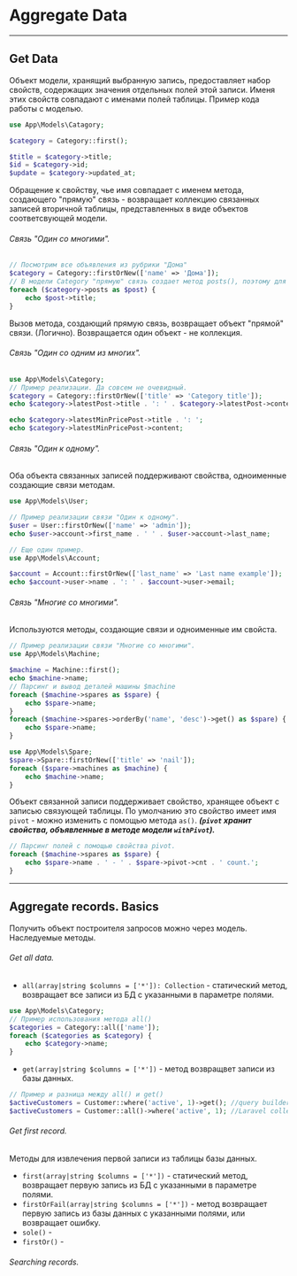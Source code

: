# Aggregate Data
***
## Get Data
Объект модели, хранящий выбранную запись, предоставляет набор свойств, содержащих значения отдельных полей этой записи. 
Именя этих свойств совпадают с именами полей таблицы.
Пример кода работы с моделью.
``` php
use App\Models\Catagory;

$category = Category::first();

$title = $category->title;
$id = $category->id;
$update = $category->updated_at;
```
Обращение к свойству, чье имя совпадает с именем метода, создающего "прямую" связь - возвращает коллекцию связанных записей вторичной таблицы, представленных в виде объектов соответсвующей модели.
###### Связь "Один со многими".
``` php
// Посмотрим все объявления из рубрики "Дома" 
$category = Category::firstOrNew(['name' => 'Дома']); 
// В модели Category "прямую" связь создает метод posts(), поэтому для получения коллекции связанных объявлений обращаемся к свойству posts
foreach ($category->posts as $post) {
	echo $post->title;
}
```
Вызов метода, создающий прямую связь, возвращает объект "прямой" связи. (Логично). Возвращается один объект - не коллекция.
###### Связь "Один со одним из многих".
``` php
use App\Models\Category;
// Пример реализации. Да совсем не очевидный.
$category = Category::firstOrNew(['title' => 'Category title']);
echo $category->latestPost->title . ': ' . $category->latestPost->content;

echo $category->latestMinPricePost->title . ': ';
echo $category->latestMinPricePost->content;
```
###### Связь "Один к одному".
Оба объекта связанных записей поддерживают свойства, одноименные создающие связи методам.
``` php
use App\Models\User;

// Пример реализации связи "Один к одному".
$user = User::firstOrNew(['name' => 'admin']);
echo $user->account->first_name . ' ' . $user->account->last_name;

// Еще один пример.
use App\Models\Account;

$account = Account::firstOrNew(['last_name' => 'Last name example']);
echo $account->user->name . ': ' . $account->user->email;
```
###### Связь "Многие со многими".
Используются методы, создающие связи и одноименные им свойста.
``` php
// Пример реализации связи "Многие со многими".
use App\Models\Machine;

$machine = Machine::first();
echo $machine->name;
// Парсинг и вывод деталей машины $machine
foreach ($machine->spares as $spare) {
	echo $spare->name;
}
foreach ($machine->spares->orderBy('name', 'desc')->get() as $spare) {
	echo $spare->name;
}

use App\Models\Spare;
$spare->Spare::firstOrNew(['title' => 'nail']);
foreach ($spare->machines as $machine) {
	echo $machine->name;
}
```
Объект связанной записи поддерживает свойство, хранящее объект с записью связующей таблицы. По умолчанию это свойство имеет имя `pivot` - можно изменить с помощью метода `as()`. _**(`pivot` хранит свойства, объявленные в методе модели `withPivot`).**_
``` php
// Парсинг полей с помощью свойства pivot.
foreach ($machine->spares as $spare) {
	echo $spare->name . ' - ' . $spare->pivot->cnt . ' count.';
}
```
***
## Aggregate records. Basics
Получить объект построителя запросов можно через модель. Наследуемые методы.
###### Get all data.
- `all(array|string $columns = ['*']): Collection` - статический метод, возвращает все записи из БД с указанными в параметре полями.
``` php
use App\Models\Category;
// Пример использования метода all()
$categories = Category::all(['name']);
foreach ($categories as $category) {
	echo $category->name;
}
```
- `get(array|string $columns = ['*'])` - метод  возвращвет записи из базы данных. 
``` php
// Пример и разница между all() и get()
$activeCustomers = Customer::where('active', 1)->get(); //query builder
$activeCustomers = Customer::all()->where('active', 1); //Laravel collection
```
###### Get first record.
Методы для извлечения первой записи из таблицы базы данных.
- `first(array|string $columns = ['*'])` - статический метод, возвращает первую запись из БД с указанными в параметре полями.
- `firstOrFail(array|string $columns = ['*'])` - метод возвращает первую запись из базы данных с указанными полями, или возвращает ошибку.
- `sole()` -
- `firstOr()` - 
###### Searching records.
